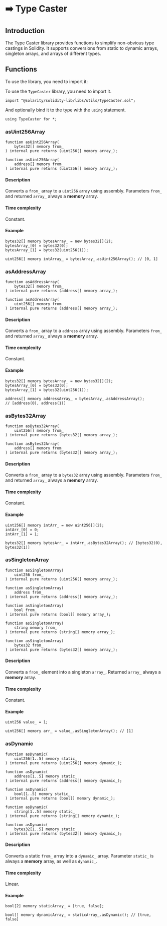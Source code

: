 # ➡️ Type Caster

## Introduction

The Type Caster library provides functions to simplify non-obvious type castings in Solidity. It supports conversions from static to dynamic arrays, singleton arrays, and arrays of different types.

## Functions

To use the library, you need to import it:

To use the `TypeCaster` library, you need to import it.

```solidity
import "@solarity/solidity-lib/libs/utils/TypeCaster.sol";
```

And optionally bind it to the type with the `using` statement.

```solidity
using TypeCaster for *;
```

### asUint256Array

```solidity
function asUint256Array(
    bytes32[] memory from_
) internal pure returns (uint256[] memory array_);
```

```solidity
function asUint256Array(
    address[] memory from_
) internal pure returns (uint256[] memory array_);
```

#### Description

Converts a `from_` array to a `uint256` array using assembly. Parameters `from_` and returned `array_` always a **memory** array.

#### Time complexity

Constant.

#### Example

```solidity
bytes32[] memory bytesArray_ = new bytes32[](2);
bytesArray_[0] = bytes32(0); 
bytesArray_[1] = bytes32(uint256(1));

uint256[] memory intArray_ = bytesArray_.asUint256Array(); // [0, 1]
```

### asAddressArray

```solidity
function asAddressArray(
    bytes32[] memory from_
) internal pure returns (address[] memory array_);
```

```solidity
function asAddressArray(
    uint256[] memory from_
) internal pure returns (address[] memory array_);
```

#### Description

Converts a `from_` array to a `address` array using assembly. Parameters `from_` and returned `array_` always a **memory** array.

#### Time complexity

Constant.

#### Example

```solidity
bytes32[] memory bytesArray_ = new bytes32[](2);
bytesArray_[0] = bytes32(0); 
bytesArray_[1] = bytes32(uint256(1));

address[] memory addressArray_ = bytesArray_.asAddressArray(); 
// [address(0), address(1)]
```

### asBytes32Array

```solidity
function asBytes32Array(
    uint256[] memory from_
) internal pure returns (bytes32[] memory array_);
```

```solidity
function asBytes32Array(
    address[] memory from_
) internal pure returns (bytes32[] memory array_);
```

#### Description

Converts a `from_` array to a `bytes32` array using assembly. Parameters `from_` and returned `array_` always a **memory** array.

#### Time complexity

Constant.

#### Example

```solidity
uint256[] memory intArr_ = new uint256[](2);
intArr_[0] = 0; 
intArr_[1] = 1;

bytes32[] memory bytesArr_ = intArr_.asBytes32Array(); // [bytes32(0), bytes32(1)]
```

### asSingletonArray

```solidity
function asSingletonArray(
    uint256 from_
) internal pure returns (uint256[] memory array_);
```

```solidity
function asSingletonArray(
    address from_
) internal pure returns (address[] memory array_);
```

```solidity
function asSingletonArray(
    bool from_
) internal pure returns (bool[] memory array_);
```

```solidity
function asSingletonArray(
    string memory from_
) internal pure returns (string[] memory array_);
```

```solidity
function asSingletonArray(
    bytes32 from_
) internal pure returns (bytes32[] memory array_);
```

#### Description

Converts a `from_` element into a singleton `array_`. Returned `array_` always a **memory** array.

#### Time complexity

Constant.

#### Example

```solidity
uint256 value_ = 1;

uint256[] memory arr_ = value_.asSingletonArray(); // [1]
```

### asDynamic

```solidity
function asDynamic(
    uint256[1..5] memory static_
) internal pure returns (uint256[] memory dynamic_);
```

```solidity
function asDynamic(
    address[1..5] memory static_
) internal pure returns (address[] memory dynamic_);
```

```solidity
function asDynamic(
    bool[1..5] memory static_
) internal pure returns (bool[] memory dynamic_);
```

```solidity
function asDynamic(
    string[1..5] memory static_
) internal pure returns (string[] memory dynamic_);
```

```solidity
function asDynamic(
    bytes32[1..5] memory static_
) internal pure returns (bytes32[] memory dynamic_);
```

#### Description

Converts a static `from_` array into a `dynamic_` array. Parameter `static_` is always a **memory** array, as well as `dynamic_`.

#### Time complexity

Linear.

#### Example

```solidity
bool[2] memory staticArray_ = [true, false];

bool[] memory dynamicArray_ = staticArray_.asDynamic(); // [true, false]
```
